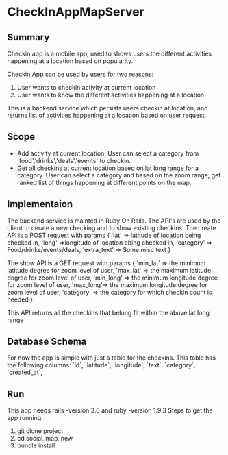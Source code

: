 CheckInAppMapServer
===================

<h2> Summary </h2>

Checkin app is a mobile app, used to shows users the different activities happening at a location based on popularity.

Checkin App can be used by users for two reasons:
<ol>
<li> User wants to checkin activity at current location</li>
<li> User wants to know the different activities happening at a location</li>
</ol>

This is a backend service which persists users checkin at location, and returns list of activities happening at a location based on user request.


<h2> Scope </h2>
 <ul>
 <li> Add activity at current location. User can select a category from 'food','drinks','deals','events' to checkin. </li>
 <li> Get all checkins at current location based on lat long range for a category. User can select a category and based on the zoom range, get ranked list of things happening at different points on the map.</li> 
 </ul>
 
 
 <h2> Implementaion</h2>
 The backend service is mainted in Ruby On Rails. The API's are used by the client to cerate a new checking and to show
 existing checkins. 
 The create API is a POST request with params
 {
   'lat' => latitude of location being checked in,
   'long' =>longitude of location ebing checked in,
   'category' => Food/drinks/events/deals,
   'extra_text' => Some misc text
 }
 
 The show API is a GET request with params
 {
  'min_lat' => the minimum latitude degree for zoom level of user,
  'max_lat' => the maximum latitude degree for zoom level of user,
  'min_long' => the minimum longitude degree for zoom level of user,
  'max_long'=> the maximum longitude degree for zoom level of user,
  'category' => the category for which checkin count is needed
 }
 
 This API returns all the checkins that belong fit within the above lat long range
 
 <h2> Database Schema</h2>
 For now the app is simple with just a table for the checkins.
 This table has the following columns:
  `id`,
  `latitude`,
  `longitude`,
  `text`,
  `category`,
  `created_at`,
  
  <h2> Run</h2>
  
  This app needs rails -version 3.0 and ruby -version 1.9.3
  Steps to get the app running:
  <ol>
  <li> git clone project
  <li> cd social_map_new
  <li> bundle install
  </ol>
